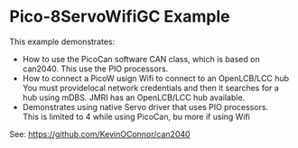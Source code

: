 # Pico-8ServoWifiGC Example
This example demonstrates:
- How to use the PicoCan software CAN class, which is based on can2040.
  This use the PIO processors.  
- How to connect a PicoW usign Wifi to connect to an OpenLCB/LCC hub
  You must providelocal network credentials and then it searches for a hub using 
  mDBS.  JMRI has an OpenLCB/LCC hub available.
- Demonstrates using native Servo driver that uses PIO processors.  
  This is limited to 4 while using PicoCan, bu more if using Wifi

See: https://github.com/KevinOConnor/can2040

